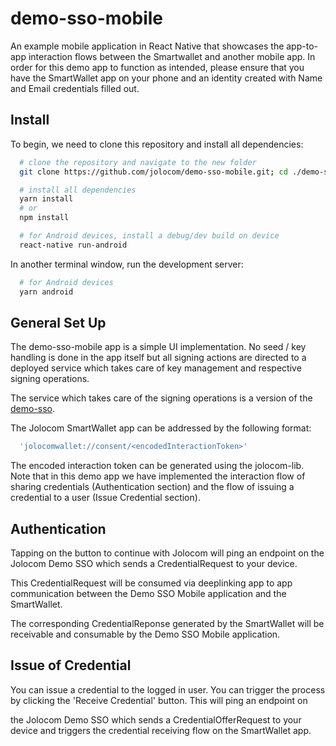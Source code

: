 # demo-sso-mobile
An example mobile application in React Native that showcases the app-to-app interaction flows between the Smartwallet and another mobile app. In order for this demo app to function as intended, please ensure that you have the SmartWallet app on your phone and an identity created with Name and Email credentials filled out.

Install
----------------------------------------

To begin, we need to clone this repository and install all dependencies:

``` bash
  # clone the repository and navigate to the new folder
  git clone https://github.com/jolocom/demo-sso-mobile.git; cd ./demo-sso-mobile

  # install all dependencies
  yarn install
  # or
  npm install
```
```bash
  # for Android devices, install a debug/dev build on device
  react-native run-android
```
In another terminal window, run the development server:

```bash
  # for Android devices
  yarn android
```

General Set Up
----------------------------------------

The demo-sso-mobile app is a simple UI implementation. No seed / key handling is done in the app itself but all signing actions are directed to a deployed service which takes care of key management and respective signing operations. 

The service which takes care of the signing operations is a version of the [demo-sso](https://github.com/jolocom/demo-sso).

The Jolocom SmartWallet app can be addressed by the following format:

```bash
  'jolocomwallet://consent/<encodedInteractionToken>'
```

The encoded interaction token can be generated using the jolocom-lib. Note that in this demo app we have implemented the interaction flow of sharing credentials (Authentication section) and the flow of issuing a credential to a user (Issue Credential section). 


Authentication
----------------------------------------

Tapping on the button to continue with Jolocom will ping an endpoint on the Jolocom Demo SSO which sends a CredentialRequest to your device.

This CredentialRequest will be consumed via deeplinking app to app communication between the Demo SSO Mobile application and the SmartWallet.

The corresponding CredentialReponse generated by the SmartWallet will be receivable and consumable by the Demo SSO Mobile application.


Issue of Credential
----------------------------------------

You can issue a credential to the logged in user. You can trigger the process by clicking the 'Receive Credential' button. This will ping an endpoint on 

the Jolocom Demo SSO which sends a CredentialOfferRequest to your device and triggers the credential receiving flow on the SmartWallet app.
